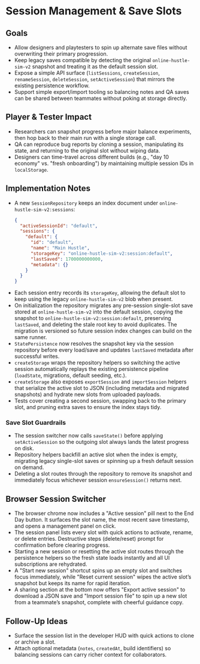 # Session Management & Save Slots

## Goals
- Allow designers and playtesters to spin up alternate save files without overwriting their primary progression.
- Keep legacy saves compatible by detecting the original `online-hustle-sim-v2` snapshot and treating it as the default session slot.
- Expose a simple API surface (`listSessions`, `createSession`, `renameSession`, `deleteSession`, `setActiveSession`) that mirrors the existing persistence workflow.
- Support simple export/import tooling so balancing notes and QA saves can be shared between teammates without poking at storage directly.

## Player & Tester Impact
- Researchers can snapshot progress before major balance experiments, then hop back to their main run with a single storage call.
- QA can reproduce bug reports by cloning a session, manipulating its state, and returning to the original slot without wiping data.
- Designers can time-travel across different builds (e.g., "day 10 economy" vs. "fresh onboarding") by maintaining multiple session IDs in `localStorage`.

## Implementation Notes
- A new `SessionRepository` keeps an index document under `online-hustle-sim-v2:sessions`:
  ```json
  {
    "activeSessionId": "default",
    "sessions": {
      "default": {
        "id": "default",
        "name": "Main Hustle",
        "storageKey": "online-hustle-sim-v2:session:default",
        "lastSaved": 1700000000000,
        "metadata": {}
      }
    }
  }
  ```
- Each session entry records its `storageKey`, allowing the default slot to keep using the legacy `online-hustle-sim-v2` blob when present.
- On initialization the repository migrates any pre-session single-slot save stored at `online-hustle-sim-v2` into the default session, copying the snapshot to `online-hustle-sim-v2:session:default`, preserving `lastSaved`, and deleting the stale root key to avoid duplicates. The migration is versioned so future session index changes can build on the same runner.
- `StatePersistence` now resolves the snapshot key via the session repository before every load/save and updates `lastSaved` metadata after successful writes.
- `createStorage` wraps the repository helpers so switching the active session automatically replays the existing persistence pipeline (`loadState`, migrations, default seeding, etc.).
- `createStorage` also exposes `exportSession` and `importSession` helpers that serialize the active slot to JSON (including metadata and migrated snapshots) and hydrate new slots from uploaded payloads.
- Tests cover creating a second session, swapping back to the primary slot, and pruning extra saves to ensure the index stays tidy.

### Save Slot Guardrails
- The session switcher now calls `saveState()` before applying `setActiveSession` so the outgoing slot always lands the latest progress on disk.
- Repository helpers backfill an active slot when the index is empty, migrating legacy single-slot saves or spinning up a fresh default session on demand.
- Deleting a slot routes through the repository to remove its snapshot and immediately focus whichever session `ensureSession()` returns next.

## Browser Session Switcher
- The browser chrome now includes a "Active session" pill next to the End Day button. It surfaces the slot name, the most recent save timestamp, and opens a management panel on click.
- The session panel lists every slot with quick actions to activate, rename, or delete entries. Destructive steps (delete/reset) prompt for confirmation before clearing progress.
- Starting a new session or resetting the active slot routes through the persistence helpers so the fresh state loads instantly and all UI subscriptions are rehydrated.
- A "Start new session" shortcut spins up an empty slot and switches focus immediately, while "Reset current session" wipes the active slot’s snapshot but keeps its name for rapid iteration.
- A sharing section at the bottom now offers "Export active session" to download a JSON save and "Import session file" to spin up a new slot from a teammate’s snapshot, complete with cheerful guidance copy.

## Follow-Up Ideas
- Surface the session list in the developer HUD with quick actions to clone or archive a slot.
- Attach optional metadata (`notes`, `createdAt`, build identifiers) so balancing sessions can carry richer context for collaborators.
